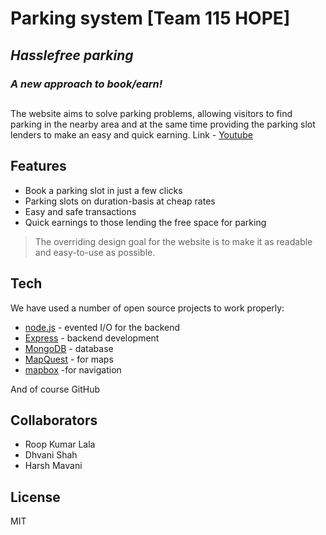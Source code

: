 # Parking system [Team 115 HOPE]
##
## _Hasslefree parking_ 
### _A new approach to book/earn!_
##
The website aims to solve parking problems, allowing visitors to find parking in the nearby area and at the same time providing the parking slot lenders to make an easy and quick earning.
Link - [Youtube](https://www.youtube.com/watch?v=KfdCeZQMlo8)

## Features

- Book a parking slot in just a few clicks
- Parking slots on duration-basis at cheap rates
- Easy and safe transactions
- Quick earnings to those lending the free space for parking 

> The overriding design goal for the website
> is to make it as readable and easy-to-use
> as possible. 

## Tech

We have used a number of open source projects to work properly:

- [node.js](https://nodejs.org/en/) - evented I/O for the backend
- [Express](http://expressjs.com/) - backend development
- [MongoDB](https://www.mongodb.com/) - database
- [MapQuest](https://www.mapquest.com/) - for maps
- [mapbox](https://www.mapbox.com/) -for navigation

And of course GitHub

## Collaborators
- Roop Kumar Lala
- Dhvani Shah
- Harsh Mavani

## License
MIT

